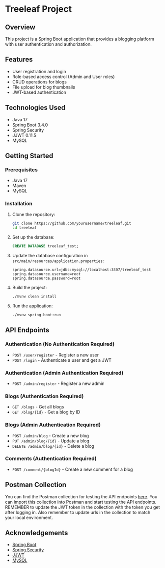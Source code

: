# Treeleaf Project

## Overview

This project is a Spring Boot application that provides a blogging platform with user authentication and authorization.

## Features

- User registration and login
- Role-based access control (Admin and User roles)
- CRUD operations for blogs
- File upload for blog thumbnails
- JWT-based authentication

## Technologies Used

- Java 17
- Spring Boot 3.4.0
- Spring Security
- JJWT 0.11.5
- MySQL

## Getting Started

### Prerequisites

- Java 17
- Maven
- MySQL

### Installation

1. Clone the repository:

   ```sh
   git clone https://github.com/yourusername/treeleaf.git
   cd treeleaf
   ```

2. Set up the database:

   ```sql
   CREATE DATABASE treeleaf_test;
   ```

3. Update the database configuration in `src/main/resources/application.properties`:

   ```properties
   spring.datasource.url=jdbc:mysql://localhost:3307/treeleaf_test
   spring.datasource.username=root
   spring.datasource.password=root
   ```

4. Build the project:

   ```sh
   ./mvnw clean install
   ```

5. Run the application:
   ```sh
   ./mvnw spring-boot:run
   ```

## API Endpoints

### Authentication (No Authentication Required)

- `POST /user/register` - Register a new user
- `POST /login` - Authenticate a user and get a JWT

### Authentication (Admin Authentication Required)

- `POST /admin/register` - Register a new admin

### Blogs (Authentication Required)

- `GET /blogs` - Get all blogs
- `GET /blog/{id}` - Get a blog by ID

### Blogs (Admin Authentication Required)

- `POST /admin/blog` - Create a new blog
- `PUT /admin/blog/{id}` - Update a blog
- `DELETE /admin/blog/{id}` - Delete a blog

### Comments (Authentication Required)

- `POST /comment/{blogId}` - Create a new comment for a blog

## Postman Collection

You can find the Postman collection for testing the API endpoints [here](TreeLeaf.postman_collection.json).
You can import this collection into Postman and start testing the API endpoints. REMEMBER to update the JWT token in the collection with the token you get after logging in. Also remember to update urls in the collection to match your local environment.

## Acknowledgements

- [Spring Boot](https://spring.io/projects/spring-boot)
- [Spring Security](https://spring.io/projects/spring-security)
- [JJWT](https://github.com/jwtk/jjwt)
- [MySQL](https://www.mysql.com/)
